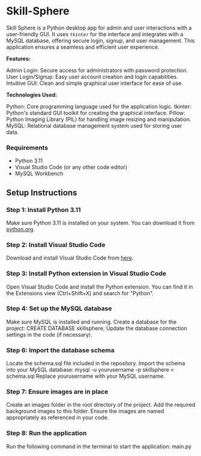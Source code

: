 # Skill-Sphere
Skill Sphere is a Python desktop app for admin and user interactions with a user-friendly GUI. It uses `tkinter` for the interface and integrates with a MySQL database, offering secure login, signup, and user management. This application ensures a seamless and efficient user experience.

**Features:**

Admin Login: Secure access for administrators with password protection.
User Login/Signup: Easy user account creation and login capabilities.
Intuitive GUI: Clean and simple graphical user interface for ease of use.

**Technologies Used:**

Python: Core programming language used for the application logic.
tkinter: Python's standard GUI toolkit for creating the graphical interface.
Pillow: Python Imaging Library (PIL) for handling image resizing and manipulation.
MySQL: Relational database management system used for storing user data.

### Requirements

- Python 3.11
- Visual Studio Code (or any other code editor)
- MySQL Workbench

## Setup Instructions

### Step 1: Install Python 3.11

Make sure Python 3.11 is installed on your system. You can download it from [python.org](https://www.python.org/downloads/).

### Step 2: Install Visual Studio Code

Download and install Visual Studio Code from [here](https://code.visualstudio.com/).

### Step 3: Install Python extension in Visual Studio Code

Open Visual Studio Code and install the Python extension. You can find it in the Extensions view (Ctrl+Shift+X) and search for "Python".

### Step 4: Set up the MySQL database
Make sure MySQL is installed and running.
Create a database for the project:
  CREATE DATABASE skillsphere;
Update the database connection settings in the code (if necessary).

### Step 6: Import the database schema
Locate the schema.sql file included in the repository.
Import the schema into your MySQL database:
  mysql -u yourusername -p skillsphere < schema.sql
Replace yourusername with your MySQL username.

### Step 7: Ensure images are in place
Create an images folder in the root directory of the project.
Add the required background images to this folder. Ensure the images are named appropriately as referenced in your code.

### Step 8: Run the application
Run the following command in the terminal to start the application:
  main.py
